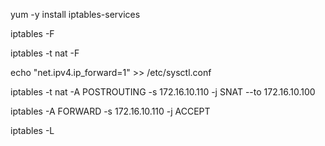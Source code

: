 yum -y install iptables-services


iptables -F


iptables -t nat -F

 
echo "net.ipv4.ip_forward=1" >> /etc/sysctl.conf



iptables -t nat -A POSTROUTING -s 172.16.10.110   -j SNAT --to 172.16.10.100


iptables -A FORWARD -s 172.16.10.110  -j ACCEPT


iptables -L